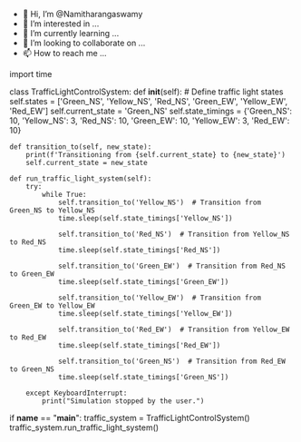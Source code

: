 - 👋 Hi, I’m @Namitharangaswamy
- 👀 I’m interested in ...
- 🌱 I’m currently learning ...
- 💞️ I’m looking to collaborate on ...
- 📫 How to reach me ...

<!---
Namitharangaswamy/Namitharangaswamy is a ✨ special ✨ repository because its `README.md` (this file) appears on your GitHub profile.
You can click the Preview link to take a look at your changes.
--->
import time

class TrafficLightControlSystem:
    def __init__(self):
        # Define traffic light states
        self.states = ['Green_NS', 'Yellow_NS', 'Red_NS', 'Green_EW', 'Yellow_EW', 'Red_EW']
        self.current_state = 'Green_NS'
        self.state_timings = {'Green_NS': 10, 'Yellow_NS': 3, 'Red_NS': 10, 'Green_EW': 10, 'Yellow_EW': 3, 'Red_EW': 10}

    def transition_to(self, new_state):
        print(f'Transitioning from {self.current_state} to {new_state}')
        self.current_state = new_state

    def run_traffic_light_system(self):
        try:
            while True:
                self.transition_to('Yellow_NS')  # Transition from Green_NS to Yellow_NS
                time.sleep(self.state_timings['Yellow_NS'])

                self.transition_to('Red_NS')  # Transition from Yellow_NS to Red_NS
                time.sleep(self.state_timings['Red_NS'])

                self.transition_to('Green_EW')  # Transition from Red_NS to Green_EW
                time.sleep(self.state_timings['Green_EW'])

                self.transition_to('Yellow_EW')  # Transition from Green_EW to Yellow_EW
                time.sleep(self.state_timings['Yellow_EW'])

                self.transition_to('Red_EW')  # Transition from Yellow_EW to Red_EW
                time.sleep(self.state_timings['Red_EW'])

                self.transition_to('Green_NS')  # Transition from Red_EW to Green_NS
                time.sleep(self.state_timings['Green_NS'])

        except KeyboardInterrupt:
            print("Simulation stopped by the user.")

if __name__ == "__main__":
    traffic_system = TrafficLightControlSystem()
    traffic_system.run_traffic_light_system()

